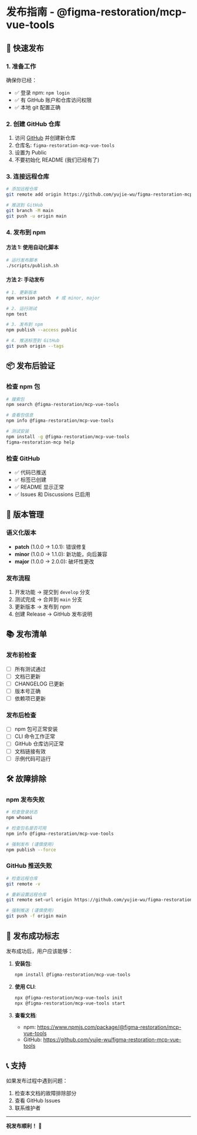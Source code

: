 # 发布指南 - @figma-restoration/mcp-vue-tools

## 🚀 快速发布

### 1. 准备工作

确保你已经：
- ✅ 登录 npm: `npm login`
- ✅ 有 GitHub 账户和仓库访问权限
- ✅ 本地 git 配置正确

### 2. 创建 GitHub 仓库

1. 访问 [GitHub](https://github.com) 并创建新仓库
2. 仓库名: `figma-restoration-mcp-vue-tools`
3. 设置为 Public
4. 不要初始化 README (我们已经有了)

### 3. 连接远程仓库

```bash
# 添加远程仓库
git remote add origin https://github.com/yujie-wu/figma-restoration-mcp-vue-tools.git

# 推送到 GitHub
git branch -M main
git push -u origin main
```

### 4. 发布到 npm

#### 方法 1: 使用自动化脚本
```bash
# 运行发布脚本
./scripts/publish.sh
```

#### 方法 2: 手动发布
```bash
# 1. 更新版本
npm version patch  # 或 minor, major

# 2. 运行测试
npm test

# 3. 发布到 npm
npm publish --access public

# 4. 推送标签到 GitHub
git push origin --tags
```

## 📦 发布后验证

### 检查 npm 包
```bash
# 搜索包
npm search @figma-restoration/mcp-vue-tools

# 查看包信息
npm info @figma-restoration/mcp-vue-tools

# 测试安装
npm install -g @figma-restoration/mcp-vue-tools
figma-restoration-mcp help
```

### 检查 GitHub
- ✅ 代码已推送
- ✅ 标签已创建
- ✅ README 显示正常
- ✅ Issues 和 Discussions 已启用

## 🔄 版本管理

### 语义化版本
- **patch** (1.0.0 → 1.0.1): 错误修复
- **minor** (1.0.0 → 1.1.0): 新功能，向后兼容
- **major** (1.0.0 → 2.0.0): 破坏性更改

### 发布流程
1. 开发功能 → 提交到 `develop` 分支
2. 测试完成 → 合并到 `main` 分支
3. 更新版本 → 发布到 npm
4. 创建 Release → GitHub 发布说明

## 📚 发布清单

### 发布前检查
- [ ] 所有测试通过
- [ ] 文档已更新
- [ ] CHANGELOG 已更新
- [ ] 版本号正确
- [ ] 依赖项已更新

### 发布后检查
- [ ] npm 包可正常安装
- [ ] CLI 命令工作正常
- [ ] GitHub 仓库访问正常
- [ ] 文档链接有效
- [ ] 示例代码可运行

## 🛠️ 故障排除

### npm 发布失败
```bash
# 检查登录状态
npm whoami

# 检查包名是否可用
npm info @figma-restoration/mcp-vue-tools

# 强制发布 (谨慎使用)
npm publish --force
```

### GitHub 推送失败
```bash
# 检查远程仓库
git remote -v

# 重新设置远程仓库
git remote set-url origin https://github.com/yujie-wu/figma-restoration-mcp-vue-tools.git

# 强制推送 (谨慎使用)
git push -f origin main
```

## 🎯 发布成功标志

发布成功后，用户应该能够：

1. **安装包**:
   ```bash
   npm install @figma-restoration/mcp-vue-tools
   ```

2. **使用 CLI**:
   ```bash
   npx @figma-restoration/mcp-vue-tools init
   npx @figma-restoration/mcp-vue-tools start
   ```

3. **查看文档**:
   - npm: https://www.npmjs.com/package/@figma-restoration/mcp-vue-tools
   - GitHub: https://github.com/yujie-wu/figma-restoration-mcp-vue-tools

## 📞 支持

如果发布过程中遇到问题：
1. 检查本文档的故障排除部分
2. 查看 GitHub Issues
3. 联系维护者

---

**祝发布顺利！** 🎉
